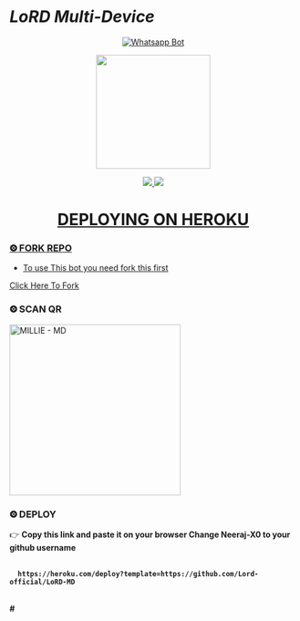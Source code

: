
# *LoRD Multi-Device*
<div align="center">
  
  [![Whatsapp Bot](https://readme-typing-svg.herokuapp.com?font=times-bold-italic&color=%23F7F7F7&duration=4862&center=true&vCenter=true&lines=WELCOME+TO+LORD+WHATSAPP+BOT)](https://github.com/Lord-official/LoRD-MD)
</div>
<div align="center">
  <img border-radius: 15px src="https://i.imgur.com/D4CwwgN.jpeg" width="200" height="200"/>

<p align="center">
  <a href="https://instagram.com/__light__seeker__3"><img src="https://img.shields.io/badge/Instagram-E4405F?style=for-the-badge&logo=instagram&logoColor=white"/> 
  <a href="https://wa.me/919778383987"><img src="https://img.shields.io/badge/WhatsApp-25D366?style=for-the-badge&logo=whatsapp&logoColor=white" />
</p>
<div align="center">

# DEPLOYING ON HEROKU
  <div align="left">
   
### ⨷ FORK REPO

- To use This bot you need fork this first <br>

[Click Here To Fork](https://github.com/Lord-official/LoRD-MD/fork)

### ⨷ SCAN QR

<a href="https://bit.ly/Millie-QR"><img title="MILLIE - MD" src="https://repl.it/badge/github/quiec/whatsasena" width="300"></a>

### ⨷ DEPLOY
  
  

👉 <b>Copy this link and paste it on your browser Change Neeraj-X0 to your github username<b> <br><br>
```
  https://heroku.com/deploy?template=https://github.com/Lord-official/LoRD-MD
```
<br>
#
      
      
      
      

</div>


<div align="left">
  

